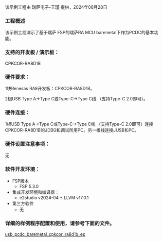 该示例工程由 瑞萨电子-王瑾 提供，2024年06月28日

### 工程概述

该示例工程演示了基于瑞萨 FSP的瑞萨RA MCU baremetal下作为PCDC的基本功能。

### 支持的开发板 / 演示板：

CPKCOR-RA8D1B
   
### 硬件要求：

1块Renesas RA8开发板：CPKCOR-RA8D1B。

2根USB Type A->Type C或Type-C->Type C线 （支持Type-C 2.0即可）。

### 硬件连接：

1根USB Type A->Type C或Type-C->Type C线 （支持Type-C 2.0即可）连接CPKCOR-RA8D1B的JDBG和调试所用PC。另一根线连接JUSB和PC。


### 硬件设置注意事项：

无

### 软件开发环境：
   
* FSP版本
  * FSP 5.3.0
* 集成开发环境和编译器：
  * e2studio v2024-04 + LLVM v17.0.1
* 第三方软件
  * 无 
	   

### 详细的样例程序配置和使用，请参考下面的文件。

[usb_pcdc_baremetal_cpkcor_ra8d1b_ep](usb_pcdc_baremetal_cpkcor_ra8d1b_ep.md)
